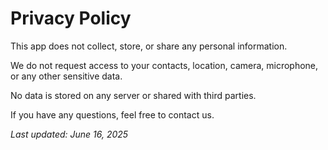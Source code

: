 # Privacy Policy

This app does not collect, store, or share any personal information.

We do not request access to your contacts, location, camera, microphone, or any other sensitive data.

No data is stored on any server or shared with third parties.

If you have any questions, feel free to contact us.

_Last updated: June 16, 2025_
